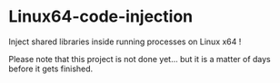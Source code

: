 # Linux64-code-injection
Inject shared libraries inside running processes on Linux x64 !

Please note that this project is not done yet... but it is a matter of days before it gets finished.
